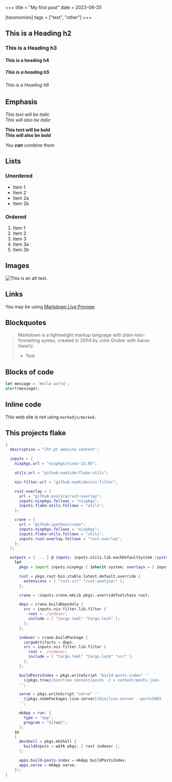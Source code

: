 +++
title = "My first post"
date = 2023-06-25

[taxonomies]
tags = ["test", "other"]
+++

## This is a Heading h2 
### This is a Heading h3
#### This is a heading h4
##### This is a heading h5
###### This is a Heading h6

## Emphasis

*This text will be italic*  
_This will also be italic_

**This text will be bold**  
__This will also be bold__

_You **can** combine them_

## Lists

### Unordered

* Item 1
* Item 2
* Item 2a
* Item 2b

### Ordered

1. Item 1
1. Item 2
1. Item 3
  1. Item 3a
  1. Item 3b

## Images

![This is an alt text.](https://markdownlivepreview.com/image/sample.png "This is a sample image.")

## Links

You may be using [Markdown Live Preview](https://markdownlivepreview.com/).

## Blockquotes

> Markdown is a lightweight markup language with plain-text-formatting syntax, created in 2004 by John Gruber with Aaron Swartz.
> - Test

## Blocks of code

```js
let message = 'Hello world';
alert(message);
```

## Inline code

This web site is not using `markedjs/marked`.

## This projects flake

```nix
{
  description = "lhf.pt website content";

  inputs = {
    nixpkgs.url = "nixpkgs/nixos-23.05";

    utils.url = "github:numtide/flake-utils";

    nix-filter.url = "github:numtide/nix-filter";

    rust-overlay = {
      url = "github:oxalica/rust-overlay";
      inputs.nixpkgs.follows = "nixpkgs";
      inputs.flake-utils.follows = "utils";
    };

    crane = {
      url = "github:ipetkov/crane";
      inputs.nixpkgs.follows = "nixpkgs";
      inputs.flake-utils.follows = "utils";
      inputs.rust-overlay.follows = "rust-overlay";
    };
  };

  outputs = { ... } @ inputs: inputs.utils.lib.eachDefaultSystem (system:
    let
      pkgs = import inputs.nixpkgs { inherit system; overlays = [ inputs.rust-overlay.overlays.default ]; };

      rust = pkgs.rust-bin.stable.latest.default.override {
        extensions = [ "rust-src" "rust-analyzer" ];
      };

      crane = (inputs.crane.mkLib pkgs).overrideToolchain rust;

      deps = crane.buildDepsOnly {
        src = inputs.nix-filter.lib.filter {
          root = ./indexer;
          include = [ "Cargo.toml" "Cargo.lock" ];
        };
      };

      indexer = crane.buildPackage {
        cargoArtifacts = deps;
        src = inputs.nix-filter.lib.filter {
          root = ./indexer;
          include = [ "Cargo.toml" "Cargo.lock" "src" ];
        };
      };

      buildPostsIndex = pkgs.writeScript "build-posts-index" ''
        ${pkgs.tree}/bin/tree content/posts -J > content/posts.json
      '';

      serve = pkgs.writeScript "serve" ''
        ${pkgs.nodePackages.live-server}/bin/live-server --port=5003  --no-browser --cors content
      '';

      mkApp = run: {
        type = "app";
        program = "${run}";
      };
    in
    {
      devShell = pkgs.mkShell {
        buildInputs = with pkgs; [ rust indexer ];
      };

      apps.build-posts-index = mkApp buildPostsIndex;
      apps.serve = mkApp serve;
    });
}
```